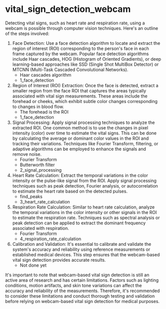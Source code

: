 # vital_sign_detection_webcam

Detecting vital signs, such as heart rate and respiration rate, using a webcam is possible through computer vision techniques. Here's an outline of the steps involved:

1. Face Detection: Use a face detection algorithm to locate and extract the region of interest (ROI) corresponding to the person's face in each frame captured by the webcam. Popular face detection algorithms include Haar cascades, HOG (Histogram of Oriented Gradients), or deep learning-based approaches like SSD (Single Shot MultiBox Detector) or MTCNN (Multi-Task Cascaded Convolutional Networks).
   - Haar cascades algorithm
   - 1_face_detection
2. Region of Interest (ROI) Extraction: Once the face is detected, extract a smaller region from the face ROI that captures the areas typically associated with vital sign measurements. These areas include the forehead or cheeks, which exhibit subtle color changes corresponding to changes in blood flow.
   - The forehead is the ROI
   - 1_face_detection
3. Signal Processing: Apply signal processing techniques to analyze the extracted ROI. One common method is to use the changes in pixel intensity (color) over time to estimate the vital signs. This can be done by calculating the average or dominant color values in the ROI and tracking their variations. Techniques like Fourier Transform, filtering, or adaptive algorithms can be employed to enhance the signals and remove noise.
   - Fourier Transform
   - Butterworth filter
   - 2_signal_processing
4. Heart Rate Calculation: Extract the temporal variations in the color intensity or the pulse-like signal from the ROI. Apply signal processing techniques such as peak detection, Fourier analysis, or autocorrelation to estimate the heart rate based on the detected pulses.
   - find_peaks
   - 3_heart_rate_calculation
5. Respiration Rate Calculation: Similar to heart rate calculation, analyze the temporal variations in the color intensity or other signals in the ROI to estimate the respiration rate. Techniques such as spectral analysis or peak detection can be applied to extract the dominant frequency associated with respiration.
   - Fourier Transform
   - 4_respiration_rate_calculation
6. Calibration and Validation: It's essential to calibrate and validate the system's accuracy and reliability using reference measurements or established medical devices. This step ensures that the webcam-based vital sign detection provides accurate results.
   - Not done yet

It's important to note that webcam-based vital sign detection is still an active area of research and has certain limitations. Factors such as lighting conditions, motion artifacts, and skin tone variations can affect the accuracy and reliability of the measurements. Therefore, it's recommended to consider these limitations and conduct thorough testing and validation before relying on webcam-based vital sign detection for medical purposes.
